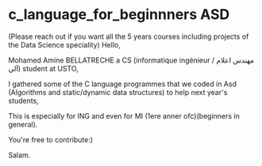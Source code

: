 # c_language_for_beginnners ASD
(Please reach out if you want all the 5 years courses including projects of the Data Science speciality)
Hello,

Mohamed Amine BELLATRECHE a CS (informatique ingénieur / مهندس اعلام آلي) student at USTO,

I gathered some of the C language programmes that we coded in Asd (Algorithms and static/dynamic data structures) to help next year's students,

This is especially for ING and even for MI (1ere anner ofc)(beginners in general).

You're free to contribute:)

Salam.
